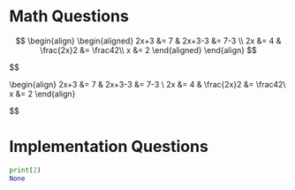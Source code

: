 # Math Questions
$$
\begin{align}
\begin{aligned}
   2x+3 &= 7 & 2x+3-3 &= 7-3 \\
   2x &= 4 & \frac{2x}2 &= \frac42\\
   x &= 2
\end{aligned}
\end{align}
$$


$$

\begin{align}
   2x+3 &= 7 & 2x+3-3 &= 7-3 \\
   2x &= 4 & \frac{2x}2 &= \frac42\\
   x &= 2
\end{align}

$$

# Implementation Questions
```python
print(2)
None
```
